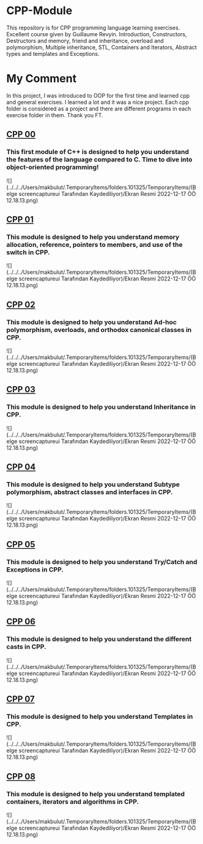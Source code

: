 # CPP-Module
This repository is for CPP programming language learning exercises. Excellent course given by Guillaume Revyin.
Introduction, Constructors, Destructors and memory, friend and inheritance, overload and polymorphism, Multiple inheritance, STL, Containers and Iterators, Abstract types and templates and Exceptions.
# My Comment
In this project, I was introduced to OOP for the first time and learned cpp and general exercises. I learned a lot and it was a nice project. Each cpp folder is considered as a project and there are different programs in each exercise folder in them. Thank you FT.

## [ CPP 00 ](https://github.com/makbulut42/CPP-Module/tree/main/cpp00) 
### This first module of C++ is designed to help you understand the features of the language compared to C. Time to dive into object-oriented programming!
![](../../../Users/makbulut/.TemporaryItems/folders.101325/TemporaryItems/(Belge screencaptureui Tarafından Kaydediliyor)/Ekran Resmi 2022-12-17 ÖÖ 12.18.13.png)
## [ CPP 01 ](https://github.com/makbulut42/CPP-Module/tree/main/cpp01)
### This module is designed to help you understand memory allocation, reference, pointers to members, and use of the switch in CPP. 
![](../../../Users/makbulut/.TemporaryItems/folders.101325/TemporaryItems/(Belge screencaptureui Tarafından Kaydediliyor)/Ekran Resmi 2022-12-17 ÖÖ 12.18.13.png)
## [ CPP 02 ](https://github.com/makbulut42/CPP-Module/tree/main/cpp02)
### This module is designed to help you understand Ad-hoc polymorphism, overloads, and orthodox canonical classes in CPP. 
![](../../../Users/makbulut/.TemporaryItems/folders.101325/TemporaryItems/(Belge screencaptureui Tarafından Kaydediliyor)/Ekran Resmi 2022-12-17 ÖÖ 12.18.13.png)
## [ CPP 03 ](https://github.com/makbulut42/CPP-Module/tree/main/cpp03)
### This module is designed to help you understand Inheritance in CPP.
![](../../../Users/makbulut/.TemporaryItems/folders.101325/TemporaryItems/(Belge screencaptureui Tarafından Kaydediliyor)/Ekran Resmi 2022-12-17 ÖÖ 12.18.13.png)
## [ CPP 04 ](https://github.com/makbulut42/CPP-Module/tree/main/cpp04)
### This module is designed to help you understand Subtype polymorphism, abstract classes and interfaces in CPP.
![](../../../Users/makbulut/.TemporaryItems/folders.101325/TemporaryItems/(Belge screencaptureui Tarafından Kaydediliyor)/Ekran Resmi 2022-12-17 ÖÖ 12.18.13.png)
## [ CPP 05 ](https://github.com/makbulut42/CPP-Module/tree/main/cpp05)
### This module is designed to help you understand Try/Catch and Exceptions in CPP.
![](../../../Users/makbulut/.TemporaryItems/folders.101325/TemporaryItems/(Belge screencaptureui Tarafından Kaydediliyor)/Ekran Resmi 2022-12-17 ÖÖ 12.18.13.png)
## [ CPP 06 ](https://github.com/makbulut42/CPP-Module/tree/main/cpp06)
### This module is designed to help you understand the different casts in CPP.
![](../../../Users/makbulut/.TemporaryItems/folders.101325/TemporaryItems/(Belge screencaptureui Tarafından Kaydediliyor)/Ekran Resmi 2022-12-17 ÖÖ 12.18.13.png)
## [ CPP 07 ](https://github.com/makbulut42/CPP-Module/tree/main/cpp07)
### This module is designed to help you understand Templates in CPP.
![](../../../Users/makbulut/.TemporaryItems/folders.101325/TemporaryItems/(Belge screencaptureui Tarafından Kaydediliyor)/Ekran Resmi 2022-12-17 ÖÖ 12.18.13.png)
## [ CPP 08 ](https://github.com/makbulut42/CPP-Module/tree/main/cpp08)
### This module is designed to help you understand templated containers, iterators and algorithms in CPP.
![](../../../Users/makbulut/.TemporaryItems/folders.101325/TemporaryItems/(Belge screencaptureui Tarafından Kaydediliyor)/Ekran Resmi 2022-12-17 ÖÖ 12.18.13.png)
